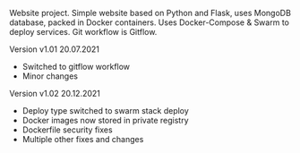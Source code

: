 Website project.
Simple website based on Python and Flask, uses MongoDB database, packed in Docker containers.
Uses Docker-Compose & Swarm to deploy services.
Git workflow is Gitflow.

Version v1.01 20.07.2021
* Switched to gitflow workflow
* Minor changes

Version v1.02 20.12.2021
* Deploy type switched to swarm stack deploy
* Docker images now stored in private registry
* Dockerfile security fixes
* Multiple other fixes and changes